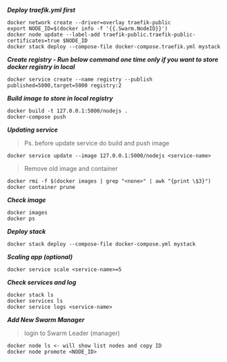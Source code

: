 ***Deploy traefik.yml first***

```
docker network create --driver=overlay traefik-public
export NODE_ID=$(docker info -f '{{.Swarm.NodeID}}')
docker node update --label-add traefik-public.traefik-public-certificates=true $NODE_ID
docker stack deploy --compose-file docker-compose.traefik.yml mystack
```

***Create registry - Run below command one time only if you want to store docker registry in local***

```
docker service create --name registry --publish published=5000,target=5000 registry:2
```

***Build image to store in local registry***

```
docker build -t 127.0.0.1:5000/nodejs .
docker-compose push
```

***Updating service***
> Ps. before update service do build and push image

```
docker service update --image 127.0.0.1:5000/nodejs <service-name>
```

> Remove old image and container

```
docker rmi -f $(docker images | grep "<none>" | awk "{print \$3}")
docker container prune
```

***Check image***

```
docker images
docker ps
```

***Deploy stack***

```
docker stack deploy --compose-file docker-compose.yml mystack
```

***Scaling app (optional)***

```
docker service scale <service-name>=5
```

***Check services and log***

```
docker stack ls
docker services ls
docker service logs <service-name>
```

***Add New Swarm Manager***
> login to Swarm Leader (manager)
```
docker node ls <- will show list nodes and copy ID
docker node promote <NODE_ID>
```
